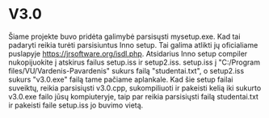 # V3.0

Šiame projekte buvo pridėta galimybė parsisųsti mysetup.exe. Kad tai padaryti reikia turėti parsisiuntus Inno setup. Tai galima atlikti jų oficialiame puslapyje https://jrsoftware.org/isdl.php. Atsidarius Inno setup compiler nukopijuokite į atskirus failus setup.iss ir setup2.iss. setup.iss į "C:/Program files/VU/Vardenis-Pavardenis" sukurs failą "studentai.txt", o setup2.iss sukurs "v3.0.exe" failą tame pačiame aplankale. Kad šie setup failai suveiktų, reikia parsisiųsti v3.0.cpp, sukompiliuoti ir pakeisti kelią iki sukurto v3.0.exe failo jūsų kompiuteryje, taip par reikia parsisiųsti failą studentai.txt ir pakeisti faile setup.iss jo buvimo vietą. 
